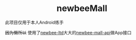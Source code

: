 <h1><center>newbeeMall</center></h1>
此项目仅用于本人Android练手

~~因为懒所以~~ 
使用了[newbee-ltd](https://gitee.com/newbee-ltd)大大的[newbee-mall-api](https://gitee.com/newbee-ltd/newbee-mall-api)做App接口